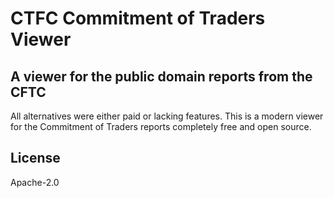# CTFC Commitment of Traders Viewer

## A viewer for the public domain reports from the CFTC

All alternatives were either paid or lacking features. This is a modern viewer for the Commitment of Traders reports completely free and open source.

## License

Apache-2.0